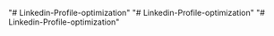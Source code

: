 "# Linkedin-Profile-optimization" 
"# Linkedin-Profile-optimization" 
"# Linkedin-Profile-optimization" 
